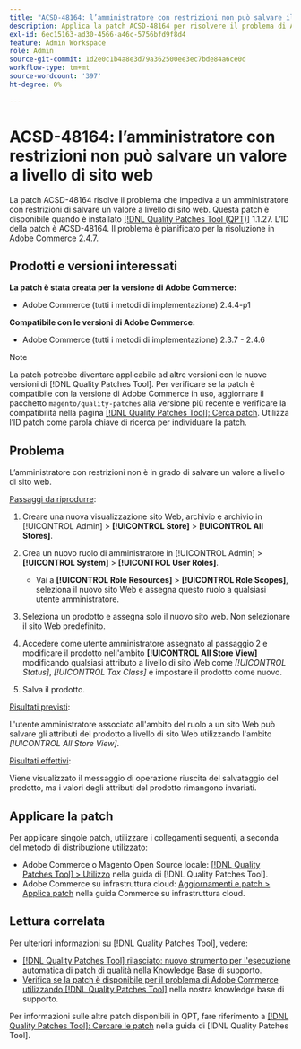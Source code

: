 ```yaml
---
title: "ACSD-48164: l’amministratore con restrizioni non può salvare il valore a livello di sito web"
description: Applica la patch ACSD-48164 per risolvere il problema di Adobe Commerce, a causa del quale un amministratore con restrizioni non può salvare un valore a livello di sito web.
exl-id: 6ec15163-ad30-4566-a46c-5756bfd9f8d4
feature: Admin Workspace
role: Admin
source-git-commit: 1d2e0c1b4a8e3d79a362500ee3ec7bde84a6ce0d
workflow-type: tm+mt
source-wordcount: '397'
ht-degree: 0%

---
```


# ACSD-48164: l’amministratore con restrizioni non può salvare un valore a livello di sito web

La patch ACSD-48164 risolve il problema che impediva a un amministratore con restrizioni di salvare un valore a livello di sito web. Questa patch è disponibile quando è installato [[!DNL Quality Patches Tool (QPT)]](/help/announcements/adobe-commerce-announcements/magento-quality-patches-released-new-tool-to-self-serve-quality-patches.md) 1.1.27. L’ID della patch è ACSD-48164. Il problema è pianificato per la risoluzione in Adobe Commerce 2.4.7.

## Prodotti e versioni interessati

**La patch è stata creata per la versione di Adobe Commerce:**

* Adobe Commerce (tutti i metodi di implementazione) 2.4.4-p1

**Compatibile con le versioni di Adobe Commerce:**

* Adobe Commerce (tutti i metodi di implementazione) 2.3.7 - 2.4.6

>[!NOTE]
>
>La patch potrebbe diventare applicabile ad altre versioni con le nuove versioni di [!DNL Quality Patches Tool]. Per verificare se la patch è compatibile con la versione di Adobe Commerce in uso, aggiornare il pacchetto `magento/quality-patches` alla versione più recente e verificare la compatibilità nella pagina [[!DNL Quality Patches Tool]: Cerca patch](https://experienceleague.adobe.com/tools/commerce-quality-patches/index.html). Utilizza l’ID patch come parola chiave di ricerca per individuare la patch.

## Problema

L’amministratore con restrizioni non è in grado di salvare un valore a livello di sito web.

<u>Passaggi da riprodurre</u>:

1. Creare una nuova visualizzazione sito Web, archivio e archivio in [!UICONTROL Admin] > **[!UICONTROL Store]** > **[!UICONTROL All Stores]**.
1. Crea un nuovo ruolo di amministratore in [!UICONTROL Admin] > **[!UICONTROL System]** > **[!UICONTROL User Roles]**.

   * Vai a **[!UICONTROL Role Resources]** > **[!UICONTROL Role Scopes]**, seleziona il nuovo sito Web e assegna questo ruolo a qualsiasi utente amministratore.

1. Seleziona un prodotto e assegna solo il nuovo sito web. Non selezionare il sito Web predefinito.
1. Accedere come utente amministratore assegnato al passaggio 2 e modificare il prodotto nell&#39;ambito **[!UICONTROL All Store View]** modificando qualsiasi attributo a livello di sito Web come *[!UICONTROL Status]*, *[!UICONTROL Tax Class]* e impostare il prodotto come nuovo.
1. Salva il prodotto.

<u>Risultati previsti</u>:

L&#39;utente amministratore associato all&#39;ambito del ruolo a un sito Web può salvare gli attributi del prodotto a livello di sito Web utilizzando l&#39;ambito *[!UICONTROL All Store View]*.

<u>Risultati effettivi</u>:

Viene visualizzato il messaggio di operazione riuscita del salvataggio del prodotto, ma i valori degli attributi del prodotto rimangono invariati.

## Applicare la patch

Per applicare singole patch, utilizzare i collegamenti seguenti, a seconda del metodo di distribuzione utilizzato:

* Adobe Commerce o Magento Open Source locale: [[!DNL Quality Patches Tool] > Utilizzo](https://experienceleague.adobe.com/docs/commerce-operations/tools/quality-patches-tool/usage.html) nella guida di [!DNL Quality Patches Tool].
* Adobe Commerce su infrastruttura cloud: [Aggiornamenti e patch > Applica patch](https://experienceleague.adobe.com/docs/commerce-cloud-service/user-guide/develop/upgrade/apply-patches.html) nella guida Commerce su infrastruttura cloud.

## Lettura correlata

Per ulteriori informazioni su [!DNL Quality Patches Tool], vedere:

* [[!DNL Quality Patches Tool] rilasciato: nuovo strumento per l&#39;esecuzione automatica di patch di qualità](/help/announcements/adobe-commerce-announcements/magento-quality-patches-released-new-tool-to-self-serve-quality-patches.md) nella Knowledge Base di supporto.
* [Verifica se la patch è disponibile per il problema di Adobe Commerce utilizzando  [!DNL Quality Patches Tool]](/help/support-tools/patches-available-in-qpt-tool/check-patch-for-magento-issue-with-magento-quality-patches.md) nella nostra knowledge base di supporto.

Per informazioni sulle altre patch disponibili in QPT, fare riferimento a [[!DNL Quality Patches Tool]: Cercare le patch](https://experienceleague.adobe.com/tools/commerce-quality-patches/index.html) nella guida di [!DNL Quality Patches Tool].

